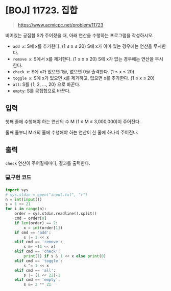# [BOJ] 11723. 집합

> https://www.acmicpc.net/problem/11723

비어있는 공집합 S가 주어졌을 때, 아래 연산을 수행하는 프로그램을 작성하시오.

- `add x`: S에 x를 추가한다. (1 ≤ x ≤ 20) S에 x가 이미 있는 경우에는 연산을 무시한다.
- `remove x`: S에서 x를 제거한다. (1 ≤ x ≤ 20) S에 x가 없는 경우에는 연산을 무시한다.
- `check x`: S에 x가 있으면 1을, 없으면 0을 출력한다. (1 ≤ x ≤ 20)
- `toggle x`: S에 x가 있으면 x를 제거하고, 없으면 x를 추가한다. (1 ≤ x ≤ 20)
- `all`: S를 {1, 2, ..., 20} 으로 바꾼다.
- `empty`: S를 공집합으로 바꾼다. 

## 입력

첫째 줄에 수행해야 하는 연산의 수 M (1 ≤ M ≤ 3,000,000)이 주어진다.

둘째 줄부터 M개의 줄에 수행해야 하는 연산이 한 줄에 하나씩 주어진다.

## 출력

`check` 연산이 주어질때마다, 결과를 출력한다.

### 💻구현 코드

```python
import sys
# sys.stdin = open("input.txt", "r")
n = int(input())
s = 1 << 21
for i in range(n):
    order = sys.stdin.readline().split()
    cmd = order[0]
    if len(order) == 2:
        x = int(order[1])
    if cmd == 'add':
        s |= 1 << x
    elif cmd == 'remove':
        s &= ~(1 << x)
    elif cmd == 'check':
        print(1) if s & 1 << x else print(0)
    elif cmd == 'toggle':
        s ^= 1 << x
    elif cmd == 'all':
        s |= (1 << 22)-1
    elif cmd == 'empty':
        s &= 2 ** 21
```

